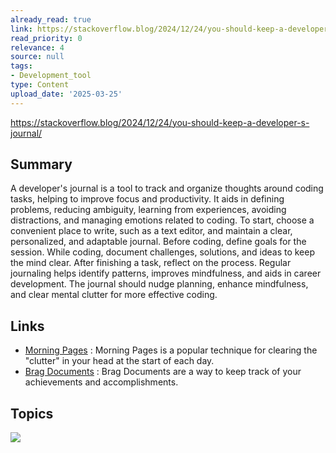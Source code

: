 ```yaml
---
already_read: true
link: https://stackoverflow.blog/2024/12/24/you-should-keep-a-developer-s-journal/
read_priority: 0
relevance: 4
source: null
tags:
- Development_tool
type: Content
upload_date: '2025-03-25'
---
```


https://stackoverflow.blog/2024/12/24/you-should-keep-a-developer-s-journal/
## Summary

A developer's journal is a tool to track and organize thoughts around coding tasks, helping to improve focus and productivity. It aids in defining problems, reducing ambiguity, learning from experiences, avoiding distractions, and managing emotions related to coding. To start, choose a convenient place to write, such as a text editor, and maintain a clear, personalized, and adaptable journal. Before coding, define goals for the session. While coding, document challenges, solutions, and ideas to keep the mind clear. After finishing a task, reflect on the process. Regular journaling helps identify patterns, improves mindfulness, and aids in career development. The journal should nudge planning, enhance mindfulness, and clear mental clutter for more effective coding.
## Links

- [Morning Pages](https://juliacameronlive.com/basic-tools/morning-pages/) : Morning Pages is a popular technique for clearing the "clutter" in your head at the start of each day.
- [Brag Documents](https://jvns.ca/blog/brag-documents/) : Brag Documents are a way to keep track of your achievements and accomplishments.

## Topics

![](topics/Tool/Jira)